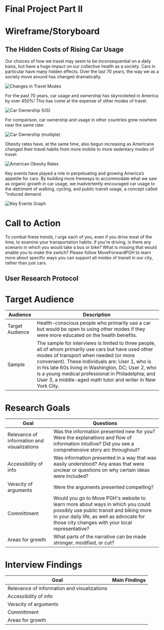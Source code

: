# Final Project Part II

# Wireframe/Storyboard

## The Hidden Costs of Rising Car Usage

Our choices of how we travel may seem to be inconsequential on a daily basis, but have a huge impact on our collective health as a society. 
Cars in particular have many hidden effects. Over the last 70 years, the way we as a society move around has changed dramatically.

![Changes in Travel Modes](https://user-images.githubusercontent.com/81240014/155552639-4bcfde22-54c8-48bd-9a35-afec812ee2f4.png)

For the past 70 years, car usage and ownership has skyrocketed in America by over 450%! This has come at the expense of other modes of travel.

![Car Ownership (US)](https://user-images.githubusercontent.com/81240014/155552638-a211f8af-58fd-47a5-91ee-6004b4592094.png)

For comparison, car ownership and usage in other countries grew nowhere near the same rate:

![Car Ownership (multiple)](https://user-images.githubusercontent.com/81240014/155552636-c1e7c9a4-bf11-4225-8423-beca2e24ff82.png)

Obesity rates have, at the same time, also begun increasing as Americans changed their travel habits from more mobile to more sedentary modes of travel.

![American Obesity Rates](https://user-images.githubusercontent.com/81240014/155552635-ea6a2ff7-1286-43d4-aff7-84c3eea68f24.png)

Key events have played a role in perpetuating and growing America’s appetite for cars. By building more freeways to accommodate what we saw as organic 
growth in car usage, we inadvertently encouraged car usage to the detriment of walking, cycling, and public transit usage, a concept called “induced demand.

![Key Events Graph](https://user-images.githubusercontent.com/81240014/155552642-81e46194-c54d-487a-8b46-3921cec18a95.png)


# Call to Action

To combat these trends, I urge each of you, even if you drive most of the time, to examine your transportation habits: if you’re driving, is there any 
scenario in which you would take a bus or bike? What is missing that would enable you to make the switch? Please follow MoveForwardPGH to learn more about 
specific ways you can support all modes of transit in our city, rather than just cars.


## User Research Protocol

# Target Audience

| Audience | Description |
| -------- | ----------- |
| Target Audience | Health-conscious people who primarily use a car but would be open to using other modes if they were more educated on the health benefits. |
| Sample | The sample for interviews is limited to three people, all of whom primarily use cars but have used other modes of transport when needed (or more convenient). These individuals are: User 1, who is in his late 60s living in Washington, DC; User 2, who is a young medical professional in Philadelphia; and User 3, a middle-aged math tutor and writer in New York City.


# Research Goals

| Goal | Questions |
| ---- | --------- |
| Relevance of information and visualizations | Was the information presented new for you? Were the explanations and flow of information intuitive? Did you see a comprehensive story arc throughout? |
| Accessibility of info | Was information presented in a way that was easily understood? Any areas that were unclear or questions on why certain ideas were included?
| Veracity of arguments | Were the arguments presented compelling? 
| Committment | Would you go to Move PGH's website to learn more about ways in which you could possibly use public transit and biking more in your daily life, as well as advocate for those city changes with your local representative?
| Areas for growth | What parts of the narrative can be made stronger, modified, or cut?


# Interview Findings

| Goal | Main Findings |
| ---- | ------------- |
| Relevance of information and visualizations |
| Accessibility of info |
| Veracity of arguments |
| Committment |
| Areas for growth |







